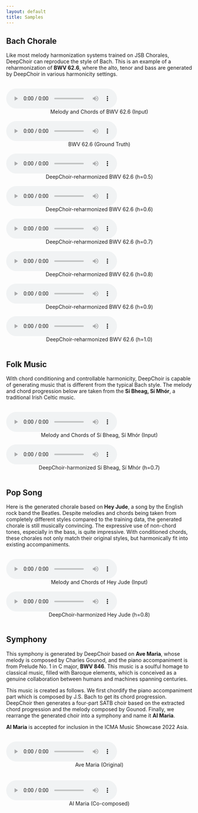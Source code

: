 ```yaml
---
layout: default
title: Samples
---
```

## Bach Chorale

Like most melody harmonization systems trained on JSB Chorales, DeepChoir can reproduce the style of Bach. This is an example of a reharmonization of **BWV 62.6**, where the alto, tenor and bass are generated by DeepChoir in various harmonicity settings.

<br>
<audio id="audio_1" src="samples/chorale/BWV_62.6_(input).mp3" type="audio/mpeg" controls controlsList="nodownload">Your browser does not support the audio element.</audio>
<center>Melody and Chords of BWV 62.6 (Input)</center>
<br>
<audio id="audio_2" src="samples/chorale/BWV_62.6_(ground_truth).mp3" type="audio/mpeg" controls controlsList="nodownload">Your browser does not support the audio element.</audio>
<center>BWV 62.6 (Ground Truth)</center>
<br>
<audio id="audio_3" src="samples/chorale/BWV_62.6_(h=0.5).mp3" type="audio/mpeg" controls controlsList="nodownload">Your browser does not support the audio element.</audio>
<center>DeepChoir-reharmonized BWV 62.6 (h=0.5)</center>
<br>
<audio id="audio_4" src="samples/chorale/BWV_62.6_(h=0.6).mp3" type="audio/mpeg" controls controlsList="nodownload">Your browser does not support the audio element.</audio>
<center>DeepChoir-reharmonized BWV 62.6 (h=0.6)</center>
<br>
<audio id="audio_5" src="samples/chorale/BWV_62.6_(h=0.7).mp3" type="audio/mpeg" controls controlsList="nodownload">Your browser does not support the audio element.</audio>
<center>DeepChoir-reharmonized BWV 62.6 (h=0.7)</center>
<br>
<audio id="audio_6" src="samples/chorale/BWV_62.6_(h=0.8).mp3" type="audio/mpeg" controls controlsList="nodownload">Your browser does not support the audio element.</audio>
<center>DeepChoir-reharmonized BWV 62.6 (h=0.8)</center>
<br>
<audio id="audio_7" src="samples/chorale/BWV_62.6_(h=0.9).mp3" type="audio/mpeg" controls controlsList="nodownload">Your browser does not support the audio element.</audio>
<center>DeepChoir-reharmonized BWV 62.6 (h=0.9)</center>
<br>
<audio id="audio_8" src="samples/chorale/BWV_62.6_(h=1.0).mp3" type="audio/mpeg" controls controlsList="nodownload">Your browser does not support the audio element.</audio>
<center>DeepChoir-reharmonized BWV 62.6 (h=1.0)</center>
<br>

## Folk Music
With chord conditioning and controllable harmonicity, DeepChoir is capable of generating music that is different from the typical Bach style. The melody and chord progression below are taken from the **Sí Bheag, Sí Mhór**, a traditional Irish Celtic music.

<br>
<audio id="audio_9" src="samples/folk/Sí_Bheag,_Sí_Mhór_(input).mp3" type="audio/mpeg" controls controlsList="nodownload">Your browser does not support the audio element.</audio>
<center>Melody and Chords of Sí Bheag, Sí Mhór (Input)</center>
<br>
<audio id="audio_10" src="samples/folk/Sí_Bheag,_Sí_Mhór_(h=0.7).mp3" type="audio/mpeg" controls controlsList="nodownload">Your browser does not support the audio element.</audio>
<center>DeepChoir-harmonized Sí Bheag, Sí Mhór (h=0.7)</center>
<br>

## Pop Song
Here is the generated chorale based on **Hey Jude**, a song by the English rock band the Beatles. Despite melodies and chords being taken from completely different styles compared to the training data, the generated chorale is still musically convincing. The expressive use of non-chord tones, especially in the bass, is quite impressive. With conditioned chords, these chorales not only match their original styles, but harmonically fit into existing accompaniments.

<br>
<audio id="audio_11" src="samples/pop/Hey_Jude_(input).mp3" type="audio/mpeg" controls controlsList="nodownload">Your browser does not support the audio element.</audio>
<center>Melody and Chords of Hey Jude (Input)</center>
<br>
<audio id="audio_12" src="samples/pop/Hey_Jude_(h=0.8).mp3" type="audio/mpeg" controls controlsList="nodownload">Your browser does not support the audio element.</audio>
<center>DeepChoir-harmonized Hey Jude (h=0.8)</center>
<br>

## Symphony

This symphony is generated by DeepChoir based on **Ave Maria**, whose melody is composed by Charles Gounod, and the piano accompaniment is from Prelude No. 1 in C major, **BWV 846**. This music is a soulful homage to classical music, filled with Baroque elements, which is conceived as a genuine collaboration between humans and machines spanning centuries.

This music is created as follows. We first chordify the piano accompaniment part which is composed by J.S. Bach to get its chord progression. DeepChoir then generates a four-part SATB choir based on the extracted chord progression and the melody composed by Gounod. Finally, we rearrange the generated choir into a symphony and name it **AI Maria**.

**AI Maria** is accepted for inclusion in the ICMA Music Showcase 2022 Asia.

<br>
<audio id="audio_13" src="samples/symphony/Ave_Maria_(original).mp3" type="audio/mpeg" controls controlsList="nodownload">Your browser does not support the audio element.</audio>
<center>Ave Maria (Original)</center>
<br>
<br>
<audio id="audio_14" src="samples/symphony/AI_Maria_(co-composed).mp3" type="audio/mpeg" controls controlsList="nodownload">Your browser does not support the audio element.</audio>
<center>AI Maria (Co-composed)</center>
<br>
